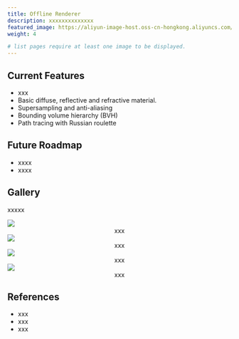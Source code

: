 ```yaml
---
title: Offline Renderer
description: xxxxxxxxxxxxxx
featured_image: https://aliyun-image-host.oss-cn-hongkong.aliyuncs.com/2023-12-14-PathTracing2048SPP.jpeg
weight: 4

# list pages require at least one image to be displayed.
---
```


## Current Features

* xxx
* Basic diffuse, reflective and refractive material.
* Supersampling and anti-aliasing
* Bounding volume hierarchy (BVH)
* Path tracing with Russian roulette

## Future Roadmap

* xxxx
* xxxx


## Gallery
xxxxx

<div class="columns-2">
    <div> 
        <img class="w-full" src="https://aliyun-image-host.oss-cn-hongkong.aliyuncs.com/2023-12-14-PathTracing2048SPP.jpeg" style="max-with:100%" />
        <div style="text-align:center">xxx</div>
    </div>
    <div>
        <img class="w-full" src="https://aliyun-image-host.oss-cn-hongkong.aliyuncs.com/2023-12-14-PathTracing2048SPP.jpeg" style="max-with:100%" />
       <div style="text-align:center">xxx</div>
    </div>
    <div>
        <img class="w-full" src="https://aliyun-image-host.oss-cn-hongkong.aliyuncs.com/2023-12-14-PathTracing2048SPP.jpeg" style="max-with:100%" />
        <div style="text-align:center">xxx</div>
    </div>
    <div>
        <img class="w-full" src="https://aliyun-image-host.oss-cn-hongkong.aliyuncs.com/2023-12-14-PathTracing2048SPP.jpeg" style="max-with:100%" />
        <div style="text-align:center">xxx</div>
    </div>
</div>

## References
* xxx
* xxx
* xxx
